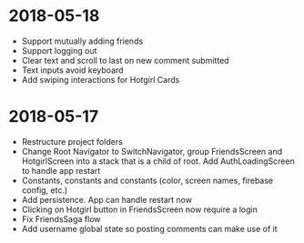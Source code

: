 # 2018-05-18

* Support mutually adding friends
* Support logging out
* Clear text and scroll to last on new comment submitted
* Text inputs avoid keyboard
* Add swiping interactions for Hotgirl Cards

# 2018-05-17

* Restructure project folders
* Change Root Navigator to SwitchNavigator, group FriendsScreen and HotgirlScreen into a stack that is a child of root. Add AuthLoadingScreen to handle app restart
* Constants, constants and constants (color, screen names, firebase config, etc.)
* Add persistence. App can handle restart now
* Clicking on Hotgirl button in FriendsScreen now require a login
* Fix FriendsSaga flow
* Add username global state so posting comments can make use of it
